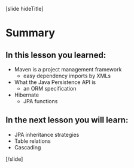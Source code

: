[slide hideTitle]

# Summary

## In this lesson you learned:

- Maven is a project management framework
  * easy dependency imports by XMLs
- What the Java Persistence API is
  * an ORM specification
- Hibernate
  * JPA functions

## In the next lesson you will learn:

- JPA inheritance strategies
- Table relations
- Cascading


[/slide]